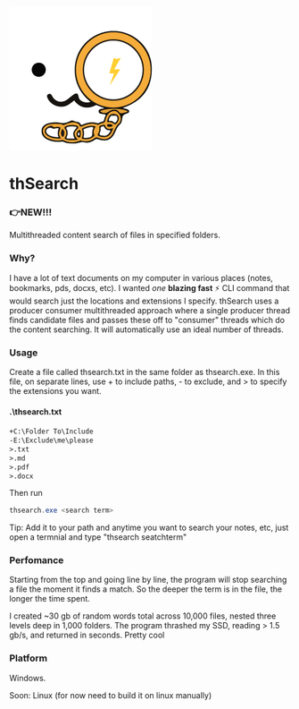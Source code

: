 <img src="Assets/icon.png" alt="logo" />

# thSearch 

### 👉NEW!!!

Multithreaded content search of files in specified folders. 

### Why?

I have a lot of text documents on my computer in various places (notes, bookmarks, pds, docxs, etc). I wanted *one* **blazing fast** ⚡ CLI command that would search just the locations and extensions I specify. thSearch uses a producer consumer multithreaded approach where a single producer thread finds candidate files and passes these off to "consumer" threads which do the content searching. It will automatically use an ideal number of threads.

### Usage

Create a file called thsearch.txt in the same folder as thsearch.exe. In this file, on separate lines, use + to include paths, - to exclude, and > to specify the extensions you want.

#### .\thsearch.txt 

```
+C:\Folder To\Include
-E:\Exclude\me\please
>.txt
>.md
>.pdf
>.docx
```

Then run 

```powershell
thsearch.exe <search term>
```

Tip: Add it to your path and anytime you want to search your notes, etc, just open a termnial and type "thsearch seatchterm"

### Perfomance

Starting from the top and going line by line, the program will stop searching a file the moment it finds a match. So the deeper the term is in the file, the longer the time spent. 

I created ~30 gb of random words total across 10,000 files, nested three levels deep in 1,000 folders. The program thrashed my SSD, reading > 1.5 gb/s, and returned in seconds. Pretty cool

### Platform

Windows.

Soon: Linux (for now need to build it on linux manually)

